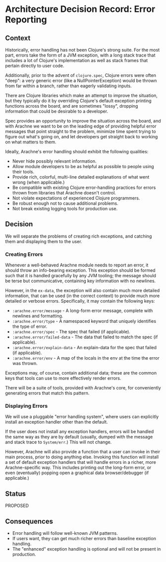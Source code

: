 # Architecture Decision Record: Error Reporting

## Context

Historically, error handling has not been Clojure's strong suite. For the most part, errors take the form of a JVM exception, with a long stack trace that includes a lot of Clojure's implementation as well as stack frames that pertain directly to user code.

Additionally, prior to the advent of `clojure.spec`, Clojure errors were often "deep": a very generic error (like a NullPointerException) would be thrown from far within a branch, rather than eagerly validating inputs.

There are Clojure libraries which make an attempt to improve the situation, but they typically do it by overriding Clojure's default exception printing functions across the board, and are sometimes "lossy", dropping information that could be desirable to a developer.

Spec provides an opportunity to improve the situation across the board, and with Arachne we want to be on the leading edge of providing helpful error messages that point straight to the problem, minimize time spent trying to figure out what's going on, and let developers get straight back to working on what matters to them.

Ideally, Arachne's error handling should exhibit the following qualities:

- Never hide possibly relevant information.
- Allow module developers to be as helpful as possible to people using their tools.
- Provide rich, colorful, multi-line detailed explanations of what went wrong (when applicable.)
- Be compatible with existing Clojure error-handling practices for errors thrown from libraries that Arachne doesn't control.
- Not violate expectations of experienced Clojure programmers.
- Be robust enough not to cause additional problems.
- Not break existing logging tools for production use.

## Decision

We will separate the problems of creating rich exceptions, and catching them and displaying them to the user.

### Creating Errors

Whenever a well-behaved Arachne module needs to report an error, it should throw an info-bearing exception. This exception should be formed such that it is handled gracefully by any JVM tooling; the message should be terse but communicative, containing key information with no newlines.

However, in the `ex-data`, the exception will also contain much more detailed information, that can be used (in the correct context) to provide much more detailed or verbose errors. Specifically, it may contain the following keys:

- `:arachne.error/message` - A long-form error message, complete with newlines and formatting.
- `:arachne.error/type` - A namespaced keyword that uniquely identifies the type of error.
- `:arachne.error/spec` - The spec that failed (if applicable).
- `:arachne.error/failed-data` - The data that failed to match the spec (if applicable).
- `:arachne.error/explain-data` - An explain-data for the spec that failed (if applicable).
- `:arachne.error/env` - A map of the locals in the env at the time the error was thrown.

Exceptions may, of course, contain additional data; these are the common keys that tools can use to more effectively render errors.

There will be a suite of tools, provided with Arachne's core, for conveniently generating errors that match this pattern.

### Displaying Errors

We will use a pluggable "error handling system", where users can explicitly install an exception handler other than the default.

If the user does not install any exception handlers, errors will be handled the same way as they are by default (usually, dumped with the message and stack trace to  `System/err`.) This will not change.

However, Arachne will also provide a function that a user can invoke in their main process, prior to doing anything else. Invoking this function will install a set of default exception handlers that will handle errors in a richer, more Arachne-specific way. This includes printing out the long-form error, or even (eventually) popping open a graphical data browser/debugger (if applicable.)

## Status

PROPOSED

## Consequences

- Error handling will follow well-known JVM patterns.
- If users want, they can get much richer errors than baseline exception handling.
- The "enhanced" exception handling is optional and will not be present in production.
 



